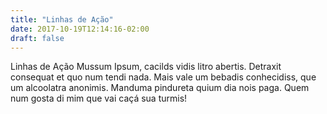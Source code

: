 ```yaml
---
title: "Linhas de Ação"
date: 2017-10-19T12:14:16-02:00
draft: false
---
```


Linhas de Ação Mussum Ipsum, cacilds vidis litro abertis. Detraxit consequat et quo num tendi nada. Mais vale um bebadis conhecidiss, que um alcoolatra anonimis. Manduma pindureta quium dia nois paga. Quem num gosta di mim que vai caçá sua turmis!

